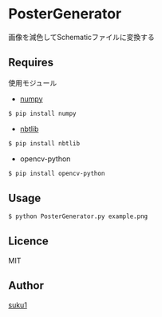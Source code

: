 # PosterGenerator
画像を減色してSchematicファイルに変換する  

## Requires  
使用モジュール  
 - [numpy](https://github.com/numpy/numpy)
```bash
$ pip install numpy
```
 - [nbtlib](https://github.com/vberlier/nbtlib)  
```bash
$ pip install nbtlib
```
 - opencv-python
```bash
$ pip install opencv-python
```

## Usage  
```bash
$ python PosterGenerator.py example.png
```

## Licence

MIT

## Author

[suku1](https://github.com/suku1)
